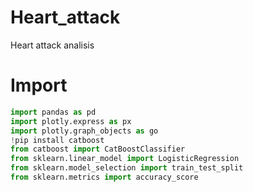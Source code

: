 # Heart_attack
Heart attack analisis
# Import
```python
import pandas as pd
import plotly.express as px 
import plotly.graph_objects as go
!pip install catboost
from catboost import CatBoostClassifier
from sklearn.linear_model import LogisticRegression
from sklearn.model_selection import train_test_split
from sklearn.metrics import accuracy_score
``` 
